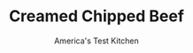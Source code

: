 ---
layout: ../../layouts/MarkdownPostLayout.astro
title: Creamed Chipped Beef
author: America's Test Kitchen
pubDate: 2023-03-15
description: "Before we sent out the SOS distress call, we tried our best to save this dish."
image_url: https://res.cloudinary.com/hksqkdlah/image/upload/ar_1:1,c_fill,dpr_2.0,f_auto,fl_lossy.progressive.strip_profile,g_faces:auto,q_auto:low,w_344/9775_sfs-wtdwlcreamedchippedbeef-14
tags: ["Side Dishes","Beef"]
calories: 2024
protein: 11
carbohydrates: 25
fats: 
fiber: 1
ingredients: ["4 tablespoons, unsalted butter","1/4 cup, finely chopped onion","4 tablespoons, all-purpose flour","1 teaspoon, dry mustard","1 teaspoon, minced fresh thyme","1/4 teaspoon, cayenne pepper","1 1/2 cups, half-and-half","1 1/2 cups, whole milk","1 cup reserved, corned beef cooking liquid","2 cups chopped cooked, corned beef","pinch, nutmeg",", pepper","6 slices, hearty white sandwich bread, toasted","3 tablespoons, minced fresh chives"]
serves: 6
time: "35 minutes"
instructions: ["Melt butter in saucepan over medium heat. Add onion and cook until softened, about 1 minute. Stir in flour, mustard, thyme, and cayenne and cook until fragrant, about 1 minute. Slowly whisk in half-and-half, milk, and corned beef cooking liquid. Bring to simmer and cook over low heat, stirring occasionally, until thickened, 6 to 8 minutes.","Stir beef and nutmeg into sauce and cook until beef is heated through, about 2 minutes. Season with pepper to taste. Spoon over toast and sprinkle with chives. Serve."]
nutrition: ["281 mg Potassium","192 mg Phosphorus","184 mg Calcium","1 mg Iron","33 mg Magnesium","538 mg Sodium","1 mg Zinc","21 g Fat","2 mg Niacin (B3)","6 g Monounsaturated","1 g Polyunsaturated","2 mg Vitamin C","1 µg Vitamin D","68 mg Cholesterol","11 g Saturated","1 g Fiber","13 µg Folic acid","30 µg Folate (food)","7 g Sugars","7 µg Vitamin K","174 g Water","25 g Carbs","53 µg Folate equivalent (total)","11 g Protein","156 µg Vitamin A","337 kcal Energy","2024 calories"]
notes: "You can substitute chicken broth for the reserved corned beef cooking liquid."
---